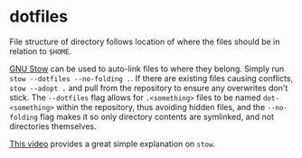 # dotfiles

File structure of directory follows location of where the files should be in relation to `$HOME`.

[GNU Stow](https://www.gnu.org/software/stow/manual/stow.html) can be used to auto-link files to where they belong. Simply run `stow --dotfiles --no-folding .`. If there are existing files causing conflicts, `stow --adopt .` and pull from the repository to ensure any overwrites don't stick. The `--dotfiles` flag allows for `.<something>` files to be named `dot-<something>` within the repository, thus avoiding hidden files, and the `--no-folding` flag makes it so only directory contents are symlinked, and not directories themselves.

[This video](https://www.youtube.com/watch?v=y6XCebnB9gs) provides a great simple explanation on `stow`.
